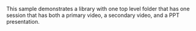 This sample demonstrates a library with one top level folder that has one session that has both a primary video, a secondary video, and a PPT presentation. 